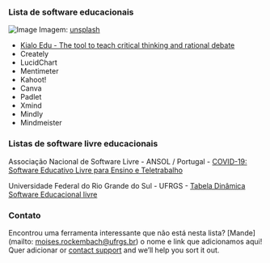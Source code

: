 ### Lista de software educacionais 

![Image](https://images.unsplash.com/photo-1586699024673-eb0c0e85528e?ixlib=rb-1.2.1&ixid=eyJhcHBfaWQiOjEyMDd9&auto=format&fit=crop&w=1381&q=80)
Imagem: [unsplash](https://unsplash.com/photos/H9LS95WL8tM)

- [Kialo Edu - The tool to teach critical thinking and rational debate](https://www.kialo-edu.com)
- Creately
- LucidChart
- Mentimeter
- Kahoot!
- Canva
- Padlet
- Xmind
- Mindly
- Mindmeister

### Listas de software livre educacionais
Associação Nacional de Software Livre - ANSOL / Portugal - [COVID-19: Software Educativo Livre para Ensino e Teletrabalho](https://covid-19.ansol.org)

Universidade Federal do Rio Grande do Sul - UFRGS - [Tabela Dinâmica Software Educacional livre](https://www.ufrgs.br/soft-livre-edu/wiki/Tabela_Dinâmica_Software_Educacional_livre_-_Português_Europeu)

### Contato

Encontrou uma ferramenta interessante que não está nesta lista? [Mande](mailto: moises.rockembach@ufrgs.br) o nome e link que adicionamos aqui! Quer adicionar or [contact support](https://github.com/contact) and we’ll help you sort it out.
